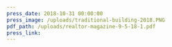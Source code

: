 ```yaml
---
press_date: 2018-10-31 00:00:00
press_image: /uploads/traditional-building-2018.PNG
pdf_path: /uploads/realtor-magazine-9-5-18-1.pdf
press_link:
---
```

